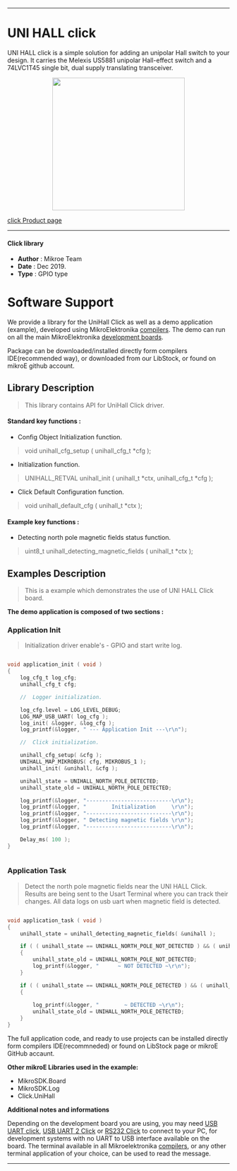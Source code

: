 

---
# UNI HALL click

UNI HALL click is a simple solution for adding an unipolar Hall switch to your design. It carries the Melexis US5881 unipolar Hall-effect switch and a 74LVC1T45 single bit, dual supply translating transceiver.

<p align="center">
  <img src="https://download.mikroe.com/images/click_for_ide/unihall_click.png" height=300px>
</p>


[click Product page](<https://www.mikroe.com/uni-hall-click>)

---


#### Click library 

- **Author**        : Mikroe Team
- **Date**          : Dec 2019.
- **Type**          : GPIO type


# Software Support

We provide a library for the UniHall Click 
as well as a demo application (example), developed using MikroElektronika 
[compilers](https://shop.mikroe.com/compilers). 
The demo can run on all the main MikroElektronika [development boards](https://shop.mikroe.com/development-boards).

Package can be downloaded/installed directly form compilers IDE(recommended way), or downloaded from our LibStock, or found on mikroE github account. 

## Library Description

> This library contains API for UniHall Click driver.

#### Standard key functions :

- Config Object Initialization function.
> void unihall_cfg_setup ( unihall_cfg_t *cfg ); 
 
- Initialization function.
> UNIHALL_RETVAL unihall_init ( unihall_t *ctx, unihall_cfg_t *cfg );

- Click Default Configuration function.
> void unihall_default_cfg ( unihall_t *ctx );


#### Example key functions :

- Detecting north pole magnetic fields status function.
> uint8_t unihall_detecting_magnetic_fields ( unihall_t *ctx );

## Examples Description

> 
> This is a example which demonstrates the use of UNI HALL Click board.
> 

**The demo application is composed of two sections :**

### Application Init 

>
> Initialization driver enable's - GPIO and start write log.
> 

```c

void application_init ( void )
{
    log_cfg_t log_cfg;
    unihall_cfg_t cfg;

    //  Logger initialization.

    log_cfg.level = LOG_LEVEL_DEBUG;
    LOG_MAP_USB_UART( log_cfg );
    log_init( &logger, &log_cfg );
    log_printf(&logger, " --- Application Init ---\r\n");

    //  Click initialization.

    unihall_cfg_setup( &cfg );
    UNIHALL_MAP_MIKROBUS( cfg, MIKROBUS_1 );
    unihall_init( &unihall, &cfg );

    unihall_state = UNIHALL_NORTH_POLE_DETECTED;
    unihall_state_old = UNIHALL_NORTH_POLE_DETECTED;

    log_printf(&logger, "---------------------------\r\n");
    log_printf(&logger, "        Initialization     \r\n");
    log_printf(&logger, "---------------------------\r\n");
    log_printf(&logger, " Detecting magnetic fields \r\n");
    log_printf(&logger, "---------------------------\r\n");

    Delay_ms( 100 );
}
  
```

### Application Task

>
> Detect the north pole magnetic fields near the UNI HALL Click.
> Results are being sent to the Usart Terminal where you can track their changes.
> All data logs on usb uart when magnetic field is detected.
> 

```c

void application_task ( void )
{
    unihall_state = unihall_detecting_magnetic_fields( &unihall );

    if ( ( unihall_state == UNIHALL_NORTH_POLE_NOT_DETECTED ) && ( unihall_state_old == UNIHALL_NORTH_POLE_DETECTED ) )
    {
        unihall_state_old = UNIHALL_NORTH_POLE_NOT_DETECTED;
        log_printf(&logger, "      ~ NOT DETECTED ~\r\n");
    }

    if ( ( unihall_state == UNIHALL_NORTH_POLE_DETECTED ) && ( unihall_state_old == UNIHALL_NORTH_POLE_NOT_DETECTED ) )
    {
        
        log_printf(&logger, "        ~ DETECTED ~\r\n");
        unihall_state_old = UNIHALL_NORTH_POLE_DETECTED;
    }
} 

```

The full application code, and ready to use projects can be  installed directly form compilers IDE(recommneded) or found on LibStock page or mikroE GitHub accaunt.

**Other mikroE Libraries used in the example:** 

- MikroSDK.Board
- MikroSDK.Log
- Click.UniHall

**Additional notes and informations**

Depending on the development board you are using, you may need 
[USB UART click](https://shop.mikroe.com/usb-uart-click), 
[USB UART 2 Click](https://shop.mikroe.com/usb-uart-2-click) or 
[RS232 Click](https://shop.mikroe.com/rs232-click) to connect to your PC, for 
development systems with no UART to USB interface available on the board. The 
terminal available in all Mikroelektronika 
[compilers](https://shop.mikroe.com/compilers), or any other terminal application 
of your choice, can be used to read the message.



---
